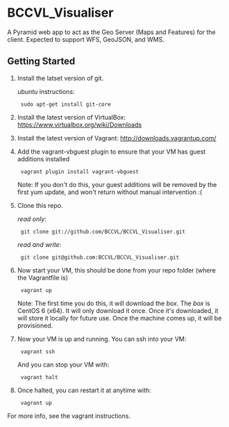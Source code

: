 BCCVL_Visualiser
================

A Pyramid web app to act as the Geo Server (Maps and Features) for the client. Expected to support WFS, GeoJSON, and WMS.

Getting Started
-------------------

1. Install the latset version of git.

    _ubuntu_ instructions:

        sudo apt-get install git-core

2. Install the latest version of VirtualBox: https://www.virtualbox.org/wiki/Downloads


3. Install the latest version of Vagrant: http://downloads.vagrantup.com/


4. Add the vagrant-vbguest plugin to ensure that your VM has guest additions installed

        vagrant plugin install vagrant-vbguest

    Note: If you don't do this, your guest additions will be removed by the first
    yum update, and won't return without manual intervention :(


5. Clone this repo.

    _read only_:

        git clone git://github.com/BCCVL/BCCVL_Visualiser.git

    _read and write_:

        git clone git@github.com:BCCVL/BCCVL_Visualiser.git


6. Now start your VM, this should be done from your repo folder (where the Vagrantfile is)

        vagrant up

    Note: The first time you do this, it will download the _box_. The _box_ is
    CentOS 6 (x64). It will only download it once. Once it's downloaded, it will store it
    locally for future use. Once the machine comes up, it will be provisioned.


7. Now your VM is up and running. You can ssh into your VM:

        vagrant ssh

   And you can stop your VM with:

        vagrant halt


8. Once halted, you can restart it at anytime with:

        vagrant up


For more info, see the vagrant instructions.
